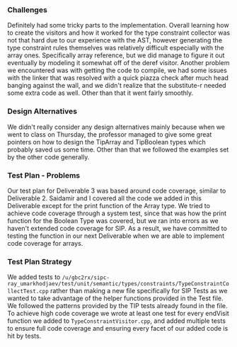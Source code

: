 ### Challenges
Definitely had some tricky parts to the implementation. Overall learning how to create the visitors and how
it worked for the type constraint collector was not that hard due to our experience with the AST, however generating
the type constraint rules themselves was relatively difficult especially with the array ones. Specifically array reference,
but we did manage to figure it out eventually by modeling it somewhat off of the deref visitor. Another problem we encountered 
was with getting the code to compile, we had some issues with the linker that was resolved with a quick piazza check after much head banging 
against the wall, and we didn't realize that the substitute-r needed some extra code as well. Other than that it went fairly smoothly.

### Design Alternatives
We didn't really consider any design alternatives mainly because when we went to class on Thursday, the professor managed to give some 
great pointers on how to design the TipArray and TipBoolean types which probably saved us some time. Other than that we followed the examples set by the
other code generally.

### Test Plan - Problems
Our test plan for Deliverable 3 was based around code coverage, similar to Deliverable 2. Saidamir and I covered all the code we added in this Deliverable except for the print function of the Array type. We tried to achieve code coverage through a system test, since that was how the print function for the Boolean Type was covered, but we ran into errors as we haven't extended code coverage for SIP. As a result, we have committed to testing the function in our next Deliverable when we are able to implement code coverage for arrays.

### Test Plan Strategy
We added tests to `/u/gbc2rx/sipc-ray_umarkhodjaev/test/unit/semantic/types/constraints/TypeConstraintCollectTest.cpp` rather than making a new file specifically for SIP Tests as we wanted to take advantage of the helper functions provided in the Test file. We followed the patterns provided by the TIP tests already found in the file. To achieve high code coverage we wrote at least one test for every endVisit function we added to `TypeConstraintVisitor.cpp`, and added multiple tests to ensure full code coverage and ensuring every facet of our added code is hit by tests.